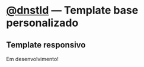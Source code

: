 [@dnstld](http://denistoledo.com.br/) — Template base personalizado
===================================================================

Template responsivo
-------------------------------------------------------------------

Em desenvolvimento!